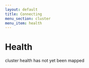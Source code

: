 ```yaml
---
layout: default
title: Connecting
menu_section: cluster
menu_item: health
---
```



# Health

cluster health has not yet been mapped

